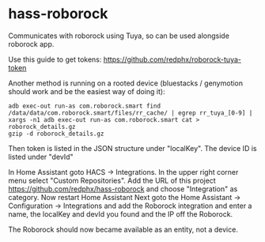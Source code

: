 # hass-roborock
Communicates with roborock using Tuya, so can be used alongside roborock app.
  
Use this guide to get tokens: https://github.com/redphx/roborock-tuya-token
  
Another method is running on a rooted device (bluestacks / genymotion should work and be the easiest way of doing it):

```
adb exec-out run-as com.roborock.smart find /data/data/com.roborock.smart/files/rr_cache/ | egrep rr_tuya_[0-9] | xargs -n1 adb exec-out run-as com.roborock.smart cat > roborock_details.gz 
gzip -d roborock_details.gz 
```

Then token is listed in the JSON structure under "localKey". The device ID is listed under "devId"

In Home Assistant goto HACS -> Integrations. In the upper right corner menu select "Custom Repositories".
Add the URL of this project https://github.com/redphx/hass-roborock and choose "Integration" as category.
Now restart Home Assistant
Next goto the Home Assistant -> Configuration -> Integrations and add the Roborock integration and enter a name, the localKey and devId you found and the IP off the Roborock.

The Roborock should now became available as an entity, not a device.


